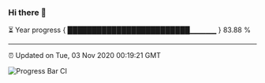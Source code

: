 ### Hi there 👋

⏳ Year progress { █████████████████████████▁▁▁▁▁ } 83.88 %

---

⏰ Updated on Tue, 03 Nov 2020 00:19:21 GMT

![Progress Bar CI](https://github.com/liununu/liununu/workflows/Progress%20Bar%20CI/badge.svg)
